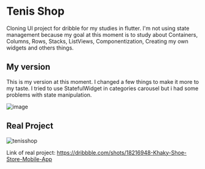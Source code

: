 # Tenis Shop

Cloning UI project for dribble for my studies in flutter. I'm not using state management because my goal at this moment is to study about Containers, Columns, Rows, Stacks, ListViews, Componentization, Creating my own widgets and others things.

## My version

This is my version at this moment. I changed a few things to make it more to my taste. I tried to use StatefulWidget in categories carousel but i had some problems with state manipulation.

![image](https://user-images.githubusercontent.com/66502872/185826519-69e1afae-15df-4e24-8695-bbeb7ba4f8cb.png)

## Real Project

![tenisshop](https://user-images.githubusercontent.com/66502872/184286884-f47da8a6-b897-40fa-8434-198e1b056dd7.png)

Link of real project: https://dribbble.com/shots/18216948-Khaky-Shoe-Store-Mobile-App
